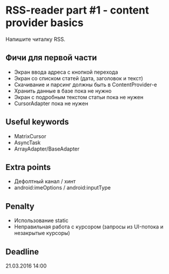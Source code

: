 # RSS-reader part #1 - content provider basics
Напишите читалку RSS.

## Фичи для первой части
 - Экран ввода адреса с кнопкой перехода
 - Экран со списком статей (дата, заголовок и текст)
 - Скачивание и парсинг должны быть в ContentProvider-е
 - Хранить данные в базе пока не нужно 
 - Экран с подробным текстом статьи пока не нужен
 - CursorAdapter пока не нужен

## Useful keywords
 - MatrixCursor
 - AsyncTask
 - ArrayAdapter/BaseAdapter

## Extra points
 - Дефолтный канал / хинт
 - android:imeOptions / android:inputType

## Penalty
 - Использование static
 - Неправильная работа с курсором (запросы из UI-потока и незакрытые курсоры)

## Deadline
21.03.2016 14:00